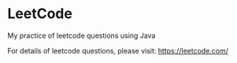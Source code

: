 # LeetCode
My practice of leetcode questions using Java

For details of leetcode questions, please visit: https://leetcode.com/
